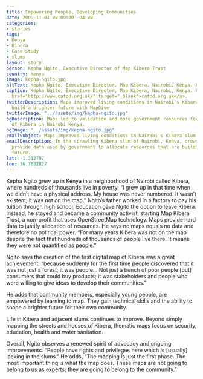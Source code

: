 ```yaml
---
title: Empowering People, Developing Communities
date: 2009-11-01 00:00:00 -04:00
categories:
- stories
tags:
- Kenya
- Kibera
- Case Study
- slums
layout: story
person: Kepha Ngito, Executive Director of Map Kibera Trust
country: Kenya
image: kepha-ngito.jpg
altText: Kepha Ngito, Executive Director, Map Kibera, Nairobi, Kenya. Photo by cafod.org.uk.
caption: Kepha Ngito, Executive Director, Map Kibera, Nairobi, Kenya. Photo by <a
  href="http://www.cafod.org.uk/" target="_blank">cafod.org.uk</a>.
twitterDescription: Maps improved living conditions in Nairobi's Kibera slum. Help
  build a brighter future with MapGive
twitterImage: "../assets/img/kepha-ngito.jpg"
ogDescription: Maps led to validation and more government resources for the people
  of Kibera in Nairobi Kenya.
ogImage: "../assets/img/kepha-ngito.jpg"
emailSubject: Maps improved living conditions in Nairobi's Kibera slum.
emailDescription: In the sprawling Kibera slum of Nairobi, Kenya, crowd-sourced maps
  provide data used by government to allocate resources that are building a brighter
  future.
lat: -1.312797
lon: 36.7882827
---
```


Kepha Ngito grew up in Kenya in a neighborhood of Nairobi called Kibera, where hundreds of thousands live in poverty. “I grew up in that time when we didn’t have a physical address. My house was never numbered. It wasn’t existent; it was not on the map.” Ngito’s father worked in a factory to pay his tuition through high school. Education gave Ngito the option to leave Kibera. Instead, he stayed and became a community activist, starting Map Kibera Trust, a non-profit that uses OpenStreetMap technology. Maps provide hard data to justify allocation of resources. He says no maps equals no data and therefore no political power. “For many years Kibera was not on the map despite the fact that hundreds of thousands of people live there. It means they were not quantified as people.” 

Ngito says the creation of the first digital map of Kibera was a great achievement, “because suddenly for the first time people discovered that it was not just a forest, it was people… Not just a bunch of poor people [but] consumers that could buy products; it was stakeholders and people who were willing to give ideas to develop their communities.”

He adds that community members, especially young people, are empowered by learning to map. They gain technical skills and the ability to shape a brighter future for their own community.

Life in Kibera and adjacent slums continues to improve. Beyond simply mapping the streets and houses of Kibera, thematic maps focus on security, education, health and water sanitation.  

Overall, Ngito observes a renewed spirit of advocacy and ongoing improvements. “People have rights and privileges here which is [usually] lacking in the slums.” He adds, “The mapping is just the first phase. The most important thing is what the map does. These maps are not going to belong to us as experts; they are going to belong to the community.”

